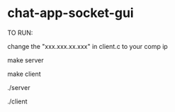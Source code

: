 # chat-app-socket-gui
TO RUN:

change the "xxx.xxx.xx.xxx" in client.c to your comp ip

make server

make client

./server

./client

